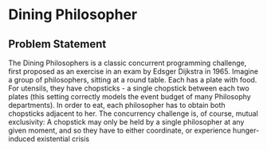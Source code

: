 # Dining Philosopher

## Problem Statement

The Dining Philosophers is a classic concurrent programming challenge, first proposed as an exercise in an exam by Edsger Dijkstra in 1965. Imagine a group of philosophers, sitting at a round table. Each has a plate with food. For utensils, they have chopsticks - a single chopstick between each two plates (this setting correctly models the event budget of many Philosophy departments). In order to eat, each philosopher has to obtain both chopsticks adjacent to her. The concurrency challenge is, of course, mutual exclusivity: A chopstick may only be held by a single philosopher at any given moment, and so they have to either coordinate, or experience hunger-induced existential crisis
